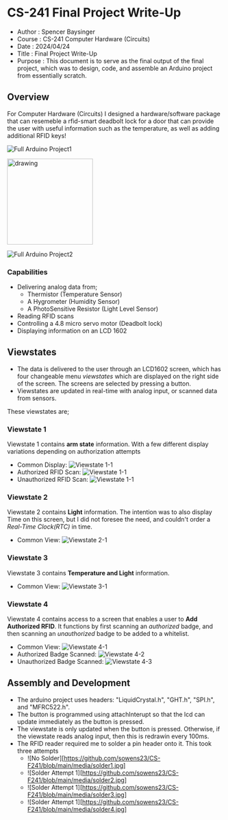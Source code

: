 # CS-241 Final Project Write-Up
- Author  : Spencer Baysinger
- Course  : CS-241 Computer Hardware (Circuits)
- Date    : 2024/04/24
- Title   : Final Project Write-Up
- Purpose : This document is to serve as the final output of the final project, which was to design, code, and assemble an Arduino project from essentially scratch.

## Overview
For Computer Hardware (Circuits) I designed a hardware/software package that can resemeble a rfid-smart deadbolt lock for a door that can provide the user with useful information such as the temperature, as well as adding additional RFID keys!

![Full Arduino Project1]()

<img src="https://github.com/sowens23/CS-F241/blob/main/media/fullpic1.jpg" alt="drawing" width="200"/>

![Full Arduino Project2](https://github.com/sowens23/CS-F241/blob/main/media/fullpic2.jpg)

### Capabilities
  - Delivering analog data from;
    - Thermistor (Temperature Sensor) 
    - A Hygrometer (Humidity Sensor)
    - A PhotoSensitive Resistor (Light Level Sensor)
  - Reading RFID scans
  - Controlling a 4.8 micro servo motor (Deadbolt lock)
  - Displaying information on an LCD 1602

## Viewstates

- The data is delivered to the user through an LCD1602 screen, which has four changeable menu *viewstates* which are displayed on the right side of the screen. The screens are selected by pressing a button.
- Viewstates are updated in real-time with analog input, or scanned data from sensors.

These viewstates are;

### **Viewstate 1**
Viewstate 1 contains **arm state** information. With a few different display variations depending on authorization attempts
- Common Display: ![Viewstate 1-1](https://github.com/sowens23/CS-F241/blob/main/media/1-1.jpg)
- Authorized RFID Scan: ![Viewstate 1-1](https://github.com/sowens23/CS-F241/blob/main/media/1-2.jpg)
- Unauthorized RFID Scan: ![Viewstate 1-1](https://github.com/sowens23/CS-F241/blob/main/media/1-3.jpg)

### **Viewstate 2**
Viewstate 2 contains **Light** information. The intention was to also display Time on this screen, but I did not foresee the need, and couldn't order a *Real-Time Clock(RTC)* in time.
  - Common View: ![Viewstate 2-1](https://github.com/sowens23/CS-F241/blob/main/media/2-1.jpg)

### **Viewstate 3**
Viewstate 3 contains **Temperature and Light** information. 
  - Common View: ![Viewstate 3-1](https://github.com/sowens23/CS-F241/blob/main/media/3-1.jpg)

### **Viewstate 4**
Viewstate 4 contains access to a screen that enables a user to **Add Authorized RFID**. It functions by first scanning an *authorized* badge, and then scanning an *unauthorized* badge to be added to a whitelist. 
  - Common View: ![Viewstate 4-1](https://github.com/sowens23/CS-F241/blob/main/media/4-1.jpg)
  - Authorized Badge Scanned: ![Viewstate 4-2](https://github.com/sowens23/CS-F241/blob/main/media/4-2.jpg)
  - Unauthorized Badge Scanned: ![Viewstate 4-3](https://github.com/sowens23/CS-F241/blob/main/media/4-3.jpg)

## Assembly and Development
- The arduino project uses headers: "LiquidCrystal.h", "GHT.h", "SPI.h", and "MFRC522.h". 
- The button is programmed using attachInterupt so that the lcd can update immediately as the button is pressed.
- The viewstate is only updated when the button is pressed. Otherwise, if the viewstate reads analog input, then this is redrawin every 100ms.
- The RFID reader required me to solder a pin header onto it. This took three attempts
  - ![No Solder][https://github.com/sowens23/CS-F241/blob/main/media/solder1.jpg]
  - ![Solder Attempt 1][https://github.com/sowens23/CS-F241/blob/main/media/solder2.jpg]
  - ![Solder Attempt 1][https://github.com/sowens23/CS-F241/blob/main/media/solder3.jpg]
  - ![Solder Attempt 1][https://github.com/sowens23/CS-F241/blob/main/media/solder4.jpg]

